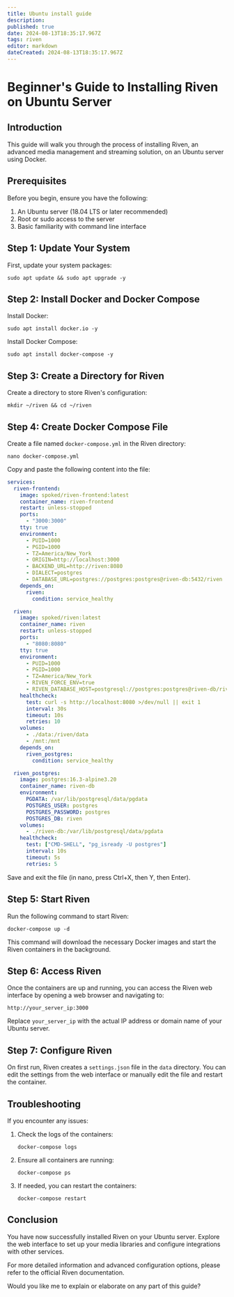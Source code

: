 ```yaml
---
title: Ubuntu install guide
description: 
published: true
date: 2024-08-13T18:35:17.967Z
tags: riven
editor: markdown
dateCreated: 2024-08-13T18:35:17.967Z
---
```


# Beginner's Guide to Installing Riven on Ubuntu Server

## Introduction

This guide will walk you through the process of installing Riven, an advanced media management and streaming solution, on an Ubuntu server using Docker.

## Prerequisites

Before you begin, ensure you have the following:

1. An Ubuntu server (18.04 LTS or later recommended)
2. Root or sudo access to the server
3. Basic familiarity with command line interface

## Step 1: Update Your System

First, update your system packages:

```
sudo apt update && sudo apt upgrade -y
```

## Step 2: Install Docker and Docker Compose

Install Docker:

```
sudo apt install docker.io -y
```

Install Docker Compose:

```
sudo apt install docker-compose -y
```

## Step 3: Create a Directory for Riven

Create a directory to store Riven's configuration:

```
mkdir ~/riven && cd ~/riven
```

## Step 4: Create Docker Compose File

Create a file named `docker-compose.yml` in the Riven directory:

```
nano docker-compose.yml
```

Copy and paste the following content into the file:

```yaml
services:
  riven-frontend:
    image: spoked/riven-frontend:latest
    container_name: riven-frontend
    restart: unless-stopped
    ports:
      - "3000:3000"
    tty: true
    environment:
      - PUID=1000
      - PGID=1000
      - TZ=America/New_York
      - ORIGIN=http://localhost:3000
      - BACKEND_URL=http://riven:8080
      - DIALECT=postgres 
      - DATABASE_URL=postgres://postgres:postgres@riven-db:5432/riven 
    depends_on:
      riven:
        condition: service_healthy

  riven:
    image: spoked/riven:latest
    container_name: riven
    restart: unless-stopped
    ports:
      - "8080:8080"
    tty: true
    environment:
      - PUID=1000
      - PGID=1000
      - TZ=America/New_York
      - RIVEN_FORCE_ENV=true
      - RIVEN_DATABASE_HOST=postgresql://postgres:postgres@riven-db/riven
    healthcheck:
      test: curl -s http://localhost:8080 >/dev/null || exit 1
      interval: 30s
      timeout: 10s
      retries: 10
    volumes:
      - ./data:/riven/data
      - /mnt:/mnt
    depends_on:
      riven_postgres:
        condition: service_healthy

  riven_postgres:
    image: postgres:16.3-alpine3.20
    container_name: riven-db
    environment:
      PGDATA: /var/lib/postgresql/data/pgdata
      POSTGRES_USER: postgres
      POSTGRES_PASSWORD: postgres
      POSTGRES_DB: riven
    volumes:
      - ./riven-db:/var/lib/postgresql/data/pgdata
    healthcheck:
      test: ["CMD-SHELL", "pg_isready -U postgres"]
      interval: 10s
      timeout: 5s
      retries: 5
```

Save and exit the file (in nano, press Ctrl+X, then Y, then Enter).

## Step 5: Start Riven

Run the following command to start Riven:

```
docker-compose up -d
```

This command will download the necessary Docker images and start the Riven containers in the background.

## Step 6: Access Riven

Once the containers are up and running, you can access the Riven web interface by opening a web browser and navigating to:

```
http://your_server_ip:3000
```

Replace `your_server_ip` with the actual IP address or domain name of your Ubuntu server.

## Step 7: Configure Riven

On first run, Riven creates a `settings.json` file in the `data` directory. You can edit the settings from the web interface or manually edit the file and restart the container.

## Troubleshooting

If you encounter any issues:

1. Check the logs of the containers:
   ```
   docker-compose logs
   ```

2. Ensure all containers are running:
   ```
   docker-compose ps
   ```

3. If needed, you can restart the containers:
   ```
   docker-compose restart
   ```

## Conclusion

You have now successfully installed Riven on your Ubuntu server. Explore the web interface to set up your media libraries and configure integrations with other services.

For more detailed information and advanced configuration options, please refer to the official Riven documentation.

Would you like me to explain or elaborate on any part of this guide?